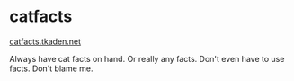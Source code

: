 # catfacts

[catfacts.tkaden.net](https://catfacts.tkaden.net)

Always have cat facts on hand. Or really any facts. Don't even have to use facts. Don't blame me.
